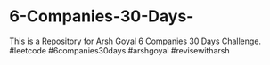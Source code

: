 # 6-Companies-30-Days-
This is a Repository for Arsh Goyal 6 Companies 30 Days Challenge.  #leetcode #6companies30days #arshgoyal #revisewitharsh
